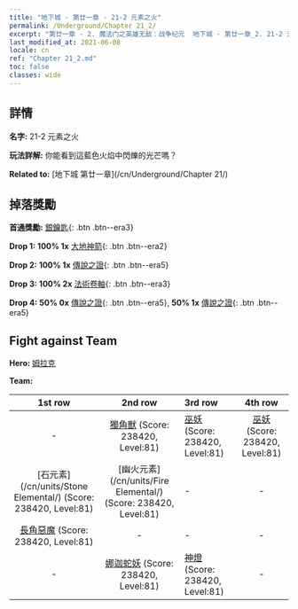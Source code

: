 ```yaml
---
title: "地下城 - 第廿一章 - 21-2 元素之火"
permalink: /Underground/Chapter 21_2/
excerpt: "第廿一章 - 2. 魔法门之英雄无敌：战争纪元  地下城 - 第廿一章_2. 21-2 元素之火"
last_modified_at: 2021-06-08
locale: cn
ref: "Chapter 21_2.md"
toc: false
classes: wide
---
```


## 詳情

 **名字:** 21-2 元素之火

 **玩法詳解:**       你能看到這藍色火焰中閃爍的光芒嗎？

 **Related to:** [地下城 第廿一章](/cn/Underground/Chapter 21/)

## 掉落獎勵

 **首通獎勵:** [銀鑰匙](/cn/Items/con_693/){: .btn .btn--era3}

 **Drop 1:** **100% 1x** [大地神箭](/cn/Items/her_464/){: .btn .btn--era2}

 **Drop 2:** **100% 1x** [傳說之證](/cn/Items/mat_81/){: .btn .btn--era5}

 **Drop 3:** **100% 2x** [法術卷軸](/cn/Items/con_694/){: .btn .btn--era3}

 **Drop 4:** **50% 0x** [傳說之證](/cn/Items/mat_74/){: .btn .btn--era5}, **50% 1x** [傳說之證](/cn/Items/mat_74/){: .btn .btn--era5}


## Fight against Team
 **Hero:** [姆拉克](/cn/heroes/Mullich/)

 **Team:**


  | 1st row | 2nd row | 3rd row | 4th row |
  |:----:|:----:|:----|:----:|
  | - | [獨角獸](/cn/units/Unicorn/) (Score: 238420, Level:81)  | [巫妖](/cn/units/Lich/) (Score: 238420, Level:81)  | [巫妖](/cn/units/Lich/) (Score: 238420, Level:81)  |
  | [石元素](/cn/units/Stone Elemental/) (Score: 238420, Level:81)  | [幽火元素](/cn/units/Fire Elemental/) (Score: 238420, Level:81)  | - | - |
  | [長角惡魔](/cn/units/Demon/) (Score: 238420, Level:81)  | - | - | - |
  | - | [娜迦蛇妖](/cn/units/Naga/) (Score: 238420, Level:81)  | [神燈](/cn/units/Genie/) (Score: 238420, Level:81)  | - |



